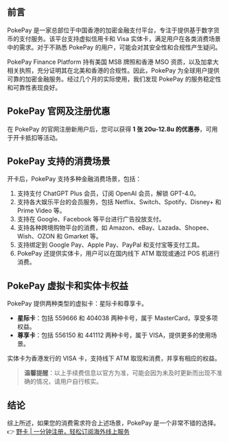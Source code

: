 ## 前言

PokePay 是一家总部位于中国香港的加密金融支付平台，专注于提供基于数字货币的支付服务。该平台支持虚拟信用卡和 Visa 实体卡，满足用户在各类消费场景中的需求。对于不熟悉 PokePay 的用户，可能会对其安全性和合规性产生疑问。

PokePay Finance Platform 持有美国 MSB 牌照和香港 MSO 资质，以及加拿大相关执照，充分证明其在北美和香港的合规性。因此，PokePay 为全球用户提供可靠的加密金融服务。经过几个月的实际使用，我们发现 PokePay 的服务稳定性和可靠性表现良好。

## PokePay 官网及注册优惠

在 PokePay 的官网注册新用户后，您可以获得 **1 张 20u-12.8u 的优惠券**，可用于开卡抵扣等活动。

## PokePay 支持的消费场景

开卡后，PokePay 支持多种金融消费场景，包括：

1. 支持支付 ChatGPT Plus 会员，订阅 OpenAI 会员，解锁 GPT-4.0。
2. 支持各大娱乐平台的会员服务，包括 Netflix、Switch、Spotify、Disney+ 和 Prime Video 等。
3. 支持在 Google、Facebook 等平台进行广告投放支付。
4. 支持各种跨境购物平台的消费，如 Amazon、eBay、Lazada、Shopee、Wish、OZON 和 Gmarket 等。
5. 支持绑定到 Google Pay、Apple Pay、PayPal 和支付宝等支付工具。
6. PokePay 还提供实体卡，用户可以在国内线下 ATM 取现或通过 POS 机进行消费。

## PokePay 虚拟卡和实体卡权益

PokePay 提供两种类型的虚拟卡：星际卡和尊享卡。

- **星际卡**：包括 559666 和 404038 两种卡号，属于 MasterCard，享受多项权益。
- **尊享卡**：包括 556150 和 441112 两种卡号，属于 VISA，提供更多的使用场景。

实体卡为香港发行的 VISA 卡，支持线下 ATM 取现和消费，并享有相应的权益。

> **温馨提醒**：以上手续费信息以官方为准，可能会因为未及时更新而出现不准确的情况，请用户自行核实。

## 结论

综上所述，如果您的消费需求符合上述场景，PokePay 是一个非常不错的选择。👉 [野卡 | 一分钟注册，轻松订阅海外线上服务](https://bit.ly/bewildcard)